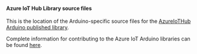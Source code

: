 #### Azure IoT Hub Library source files

This is the location of the Arduino-specific source files for the
[AzureIoTHub Arduino published library](https://github.com/Azure/azure-iot-arduino). 

Complete information for contributing to the Azure IoT Arduino libraries
can be found [here](https://github.com/Azure/azure-iot-pal-arduino).
